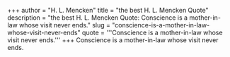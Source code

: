 +++
author = "H. L. Mencken"
title = "the best H. L. Mencken Quote"
description = "the best H. L. Mencken Quote: Conscience is a mother-in-law whose visit never ends."
slug = "conscience-is-a-mother-in-law-whose-visit-never-ends"
quote = '''Conscience is a mother-in-law whose visit never ends.'''
+++
Conscience is a mother-in-law whose visit never ends.
